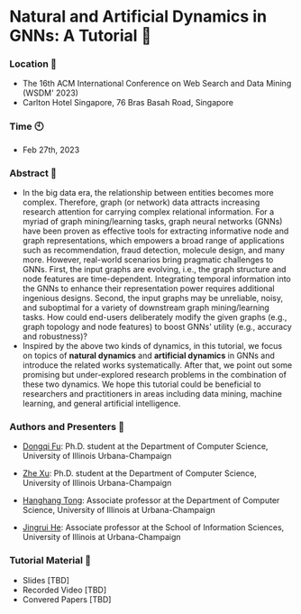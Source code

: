 # Natural and Artificial Dynamics in GNNs: A Tutorial :tada:

### Location :office:
* The 16th ACM International Conference on Web Search and Data Mining (WSDM' 2023)
* Carlton Hotel Singapore, 76 Bras Basah Road, Singapore

### Time :clock10:
* Feb 27th, 2023

### Abstract :book:
* In the big data era, the relationship between entities becomes more complex. Therefore, graph (or network) data attracts increasing research attention for carrying complex relational information. For a myriad of graph mining/learning tasks, graph neural networks (GNNs) have been proven as effective tools for extracting informative node and graph representations, which empowers a broad range of applications such as recommendation, fraud detection, molecule design, and many more. However, real-world scenarios bring pragmatic challenges to GNNs. First, the input graphs are evolving, i.e., the graph structure and node features are time-dependent. Integrating temporal information into the GNNs to enhance their representation power requires additional ingenious designs. Second, the input graphs may be unreliable, noisy, and suboptimal for a variety of downstream graph mining/learning tasks. How could end-users deliberately modify the given graphs (e.g., graph topology and node features) to boost GNNs' utility (e.g., accuracy and robustness)?
* Inspired by the above two kinds of dynamics, in this tutorial, we focus on topics of **natural dynamics** and **artificial dynamics** in GNNs and introduce the related works systematically. After that, we point out some promising but under-explored research problems in the combination of these two dynamics. We hope this tutorial could be beneficial to researchers and practitioners in areas including data mining, machine learning, and general artificial intelligence.

### Authors and Presenters :microphone:
* [Dongqi Fu](https://dongqifu.github.io/): Ph.D. student at the Department of Computer Science, University of Illinois Urbana-Champaign

* [Zhe Xu](https://pricexu.github.io/): Ph.D. student at the Department of Computer Science, University of Illinois Urbana-Champaign

* [Hanghang Tong](http://tonghanghang.org/): Associate professor at the Department of Computer Science, University of Illinois at Urbana-Champaign

* [Jingrui He](https://www.hejingrui.org/): Associate professor at the School of Information Sciences, University of Illinois at Urbana-Champaign

### Tutorial Material :floppy_disk:
* Slides [TBD]
* Recorded Video [TBD]
* Convered Papers [TBD]
